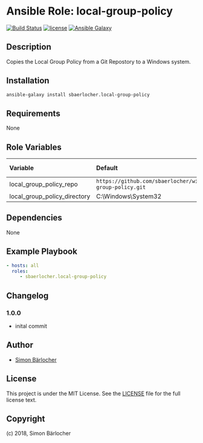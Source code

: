 # Ansible Role: local-group-policy

[![Build Status](https://travis-ci.org/sbaerlocher/ansible.local-group-policy.svg?branch=master)](https://travis-ci.org/sbaerlocher/ansible.local-group-policy) [![license](https://img.shields.io/github/license/mashape/apistatus.svg)](https://sbaerlo.ch/licence) [![Ansible Galaxy](http://img.shields.io/badge/ansible--galaxy-local-group-policy-blue.svg)](https://galaxy.ansible.com/sbaerlocher/local_group_policy)

## Description

Copies the Local Group Policy from a Git Repostory to a Windows system.

## Installation

```bash
ansible-galaxy install sbaerlocher.local-group-policy
```

## Requirements

None

## Role Variables

| Variable             | Default     | Comments (type)                                   |
| :---                 | :---        | :---                                              |
| local_group_policy_repo | `https://github.com/sbaerlocher/windows.local-group-policy.git` | |
| local_group_policy_directory | C:\\Windows\\System32 | |

## Dependencies

None

## Example Playbook

```yml
- hosts: all
  roles:
     - sbaerlocher.local-group-policy
```

## Changelog

### 1.0.0

* inital commit

## Author

* [Simon Bärlocher](https://sbaerlocher.ch)

## License

This project is under the MIT License. See the [LICENSE](https://sbaerlo.ch/licence) file for the full license text.

## Copyright

(c) 2018, Simon Bärlocher